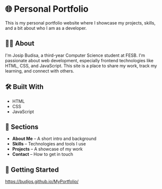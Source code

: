 # 🌐 Personal Portfolio

This is my personal portfolio website where I showcase my projects, skills, and a bit about who I am as a developer.

## 🧑‍💻 About

I'm Josip Budisa, a third-year Computer Science student at FESB. I'm passionate about web development, especially frontend technologies like HTML, CSS, and JavaScript. This site is a place to share my work, track my learning, and connect with others.

## 🛠️ Built With

- HTML  
- CSS  
- JavaScript

## 📁 Sections

- **About Me** – A short intro and background  
- **Skills** – Technologies and tools I use  
- **Projects** – A showcase of my work  
- **Contact** – How to get in touch

## 🚀 Getting Started

https://budjos.github.io/MyPortfolio/

